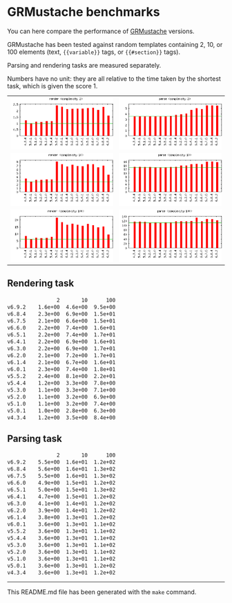 # GRMustache benchmarks

You can here compare the performance of [GRMustache](https://github.com/groue/GRMustache) versions.

GRMustache has been tested against random templates containing 2, 10, or 100 elements (text, `{{variable}}` tags, or `{{#section}}` tags).

Parsing and rendering tasks are measured separately.

Numbers have no unit: they are all relative to the time taken by the shortest task, which is given the score 1.

<table border="0" cellspacing="0" cellpadding="0">
<tr>
<td>
<img src="Plots/2-render.png" alt="Plot for task 'render' and complexity '2'">
</td>
<td>
<img src="Plots/2-parse.png" alt="Plot for task 'parse' and complexity '2'">
</td>
</tr>
<tr>
<td>
<img src="Plots/10-render.png" alt="Plot for task 'render' and complexity '10'">
</td>
<td>
<img src="Plots/10-parse.png" alt="Plot for task 'parse' and complexity '10'">
</td>
</tr>
<tr>
<td>
<img src="Plots/100-render.png" alt="Plot for task 'render' and complexity '100'">
</td>
<td>
<img src="Plots/100-parse.png" alt="Plot for task 'parse' and complexity '100'">
</td>
</tr>
</table>


## Rendering task

	                2       10      100
	v6.9.2    1.6e+00  4.6e+00  9.5e+00
	v6.8.4    2.3e+00  6.9e+00  1.5e+01
	v6.7.5    2.1e+00  6.6e+00  1.5e+01
	v6.6.0    2.2e+00  7.4e+00  1.6e+01
	v6.5.1    2.2e+00  7.4e+00  1.7e+01
	v6.4.1    2.2e+00  6.9e+00  1.6e+01
	v6.3.0    2.2e+00  6.9e+00  1.7e+01
	v6.2.0    2.1e+00  7.2e+00  1.7e+01
	v6.1.4    2.1e+00  6.7e+00  1.6e+01
	v6.0.1    2.3e+00  7.4e+00  1.8e+01
	v5.5.2    2.4e+00  8.1e+00  2.2e+01
	v5.4.4    1.2e+00  3.3e+00  7.8e+00
	v5.3.0    1.1e+00  3.3e+00  7.1e+00
	v5.2.0    1.1e+00  3.2e+00  6.9e+00
	v5.1.0    1.1e+00  3.2e+00  7.4e+00
	v5.0.1    1.0e+00  2.8e+00  6.3e+00
	v4.3.4    1.2e+00  3.5e+00  8.4e+00

## Parsing task

	                2       10      100
	v6.9.2    5.5e+00  1.6e+01  1.2e+02
	v6.8.4    5.6e+00  1.6e+01  1.3e+02
	v6.7.5    5.5e+00  1.6e+01  1.3e+02
	v6.6.0    4.9e+00  1.5e+01  1.2e+02
	v6.5.1    5.0e+00  1.5e+01  1.3e+02
	v6.4.1    4.7e+00  1.5e+01  1.2e+02
	v6.3.0    4.1e+00  1.4e+01  1.2e+02
	v6.2.0    3.9e+00  1.4e+01  1.2e+02
	v6.1.4    3.8e+00  1.3e+01  1.2e+02
	v6.0.1    3.6e+00  1.3e+01  1.1e+02
	v5.5.2    3.6e+00  1.3e+01  1.1e+02
	v5.4.4    3.6e+00  1.3e+01  1.1e+02
	v5.3.0    3.6e+00  1.3e+01  1.1e+02
	v5.2.0    3.6e+00  1.3e+01  1.1e+02
	v5.1.0    3.6e+00  1.3e+01  1.1e+02
	v5.0.1    3.6e+00  1.3e+01  1.2e+02
	v4.3.4    3.6e+00  1.3e+01  1.2e+02

-----

This README.md file has been generated with the `make` command.

